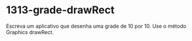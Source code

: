 # 1313-grade-drawRect
Escreva um aplicativo que desenha uma grade de 10 por 10. Use o método Graphics drawRect.
